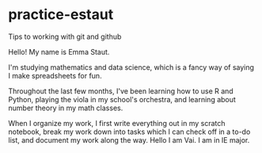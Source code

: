 # practice-estaut
Tips to working with git and github

Hello! My name is Emma Staut.

I'm studying mathematics and data science, which is a fancy way of saying  I make spreadsheets for fun.

Throughout the last few months, I've been learning how to use R and Python, playing the viola in my school's orchestra, and learning about number theory in my math classes.

When I organize my work, I first write everything out in my scratch notebook, break my work down into tasks which I can check off in a to-do list, and document my work along the way.
Hello I am Vai. I am in IE major.
